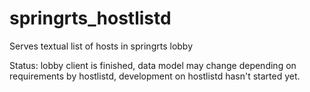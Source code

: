 springrts_hostlistd
===================

Serves textual list of hosts in springrts lobby

Status: lobby client is finished, data model may change depending on requirements by hostlistd, development on hostlistd hasn't started yet.
